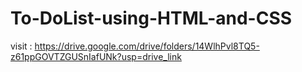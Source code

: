 # To-DoList-using-HTML-and-CSS
visit : https://drive.google.com/drive/folders/14WlhPvl8TQ5-z61ppGOVTZGUSnIafUNk?usp=drive_link
